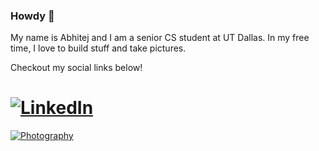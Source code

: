 ### Howdy 🤠

My name is Abhitej and I am a senior CS student at UT Dallas. In my free time, I love to build stuff and take pictures. 

Checkout my social links below!
# [![LinkedIn](https://img.shields.io/badge/LinkedIn-0077B5?style=for-the-badge&logo=linkedin&logoColor=white)](https://www.linkedin.com/in/abhitejarora/)
 [![Photography](https://img.shields.io/badge/Instagram-E4405F?style=for-the-badge&logo=instagram&logoColor=white)](https://www.instagram.com/abhitejaroraphotography/)
